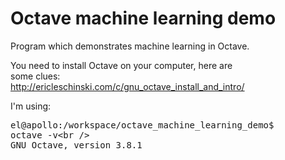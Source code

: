 # Octave machine learning demo
Program which demonstrates machine learning in Octave. 

You need to install Octave on your computer, here are<br>
some clues:<br>
<a href="http://ericleschinski.com/c/gnu_octave_install_and_intro/">http://ericleschinski.com/c/gnu_octave_install_and_intro/</a>

I'm using:
<xmp>el@apollo:/workspace/octave_machine_learning_demo$ octave -v                                                     
GNU Octave, version 3.8.1
</xmp>


